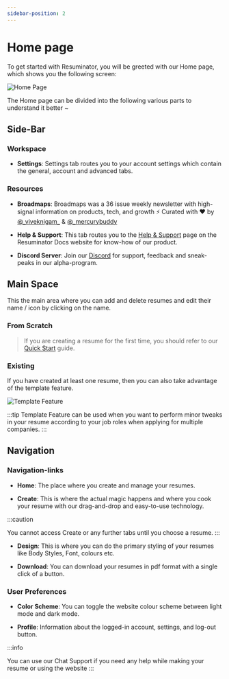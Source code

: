 ```yaml
---
sidebar-position: 2
---
```


# Home page

To get started with Resuminator, you will be greeted with our Home page, which shows you the following screen:

![Home Page](/doc_img/home_page.png)

The Home page can be divided into the following various parts to understand it better ~

## Side-Bar

### Workspace

- **Settings**: Settings tab routes you to your account settings which contain the general, account and advanced tabs.

### Resources

- **Broadmaps**: Broadmaps was a 36 issue weekly newsletter with high-signal information on products, tech, and growth
  ⚡ Curated with ♥ by [@\_viveknigam\_](https://github.com/viveknigam3003) &
  [@\_mercurybuddy](https://github.com/merrcury)

- **Help & Support**: This tab routes you to the [Help & Support](https://docs.resuminator.in/docs/support/)
  page on the Resuminator Docs website for know-how of our product.

- **Discord Server**: Join our [Discord](https://discord.com/invite/uJRFbDHHAJ)
  for support, feedback and sneak-peaks in our alpha-program.

## Main Space

This the main area where you can add and delete resumes and edit their name / icon by clicking on the name.

### From Scratch

> If you are creating a resume for the first time, you should refer to our
> [Quick Start](/introduction/quick-start.md) guide.

### Existing

If you have created at least one resume, then you can also take advantage of the template feature.

![Template Feature](/doc_img/template_feat.png)

:::tip
Template Feature can be used when you want to perform minor tweaks in your resume according to your job
roles when applying for multiple companies.
:::

## Navigation

### Navigation-links

- **Home**: The place where you create and manage your resumes.

- **Create**: This is where the actual magic happens and where you cook your resume with our
  drag-and-drop and easy-to-use technology.

:::caution

You cannot access Create or any further tabs until you choose a resume.
:::

- **Design**: This is where you can do the primary styling of your resumes like Body Styles, Font, colours etc.

- **Download**: You can download your resumes in pdf format with a single click of a button.

### User Preferences

- **Color Scheme**: You can toggle the website colour scheme between light mode and dark mode.

- **Profile**: Information about the logged-in account, settings, and log-out button.

:::info

You can use our Chat Support if you need any help while making your resume or using the website
:::
